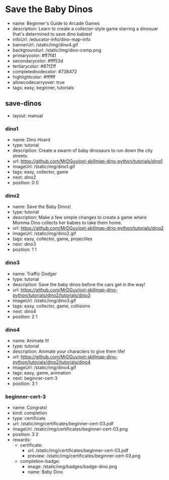 # Save the Baby Dinos
* name: Beginner's Guide to Arcade Games
* description: Learn to create a collector-style game starring a dinosuar that's determined to save dino babies!
* infoUrl: /educator-info/dino-map-info
* bannerUrl: /static/img/dino4.gif
* backgroundurl: /static/img/dino-comp.png
* primarycolor: #ff7f41
* secondarycolor: #fff53d
* tertiarycolor: #87f2ff
* completednodecolor: #738472
* highlightcolor: #ffffff
* allowcodecarryover: true
* tags: easy, beginner, tutorials


## save-dinos
* layout: manual

### dino1

* name: Dino Hoard
* type: tutorial
* description: Create a swarm of baby dinosaurs to run down the city streets.
* url: https://github.com/MrDGuy/pxt-skillmap-dino-python/tutorials/dino1
* imageUrl: /static/img/dino1.gif
* tags: easy, collector, game
* next: dino2
* position: 0 0


### dino2

* name: Save the Baby Dinos!
* type: tutorial
* description: Make a few simple changes to create a game where Momma Dino collects her babies to take them home.
* url: https://github.com/MrDGuy/pxt-skillmap-dino-python/tutorials/dino2
* imageUrl: /static/img/dino2.gif
* tags: easy, collector, game, projectiles
* next: dino3
* position: 1 1


### dino3

* name: Traffic Dodger
* type: tutorial
* description: Save the baby dinos before the cars get in the way!
* url: https://github.com/MrDGuy/pxt-skillmap-dino-python/tutorials/dino2/tutorials/dino3
* imageUrl: /static/img/dino3.gif
* tags: easy, collector, game, collisions
* next: dino4
* position: 2 1


### dino4
* name: Animate It!
* type: tutorial
* description: Animate your characters to give them life!
* url: https://github.com/MrDGuy/pxt-skillmap-dino-python/tutorials/dino2/tutorials/dino4
* imageUrl: /static/img/dino4.gif
* tags: easy, game, animation
* next: beginner-cert-3
* position: 3 1


### beginner-cert-3
* name: Congrats!
* kind: completion
* type: certificate
* url: /static/img/certificates/beginner-cert-03.pdf
* imageUrl: /static/img/certificates/beginner-cert-03.png
* position: 3 2
* rewards:
    * certificate:
        * url: /static/img/certificates/beginner-cert-03.pdf
        * preview: /static/img/certificates/beginner-cert-03.png
    * completion-badge:
        * image: /static/img/badges/badge-dino.png
        * name: Baby Dino

